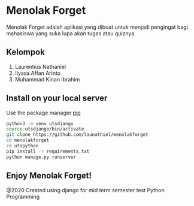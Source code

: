 # Menolak Forget

Menolak Forget adalah aplikasi yang dibuat untuk menjadi pengingat bagi mahasiswa yang suka lupa akan tugas atau quiznya.

## Kelompok 
1. Laurentius Nathaniel
2. Ilyasa Affan Arinto
3. Muhammad Kinan Ibrahim

## Install on your local server

Use the package manager [pip](https://pip.pypa.io/en/stable/)

```bash
python3 -m venv utsdjango
source utsdjango/bin/activate
git clone https://github.com/launathiel/menolakforget
cd menolakforget
cd utspython
pip install -r requirements.txt
python manage.py runserver

```

Enjoy Menolak Forget!
-
@2020 Created using django for mid term semester test Python Programming
 
